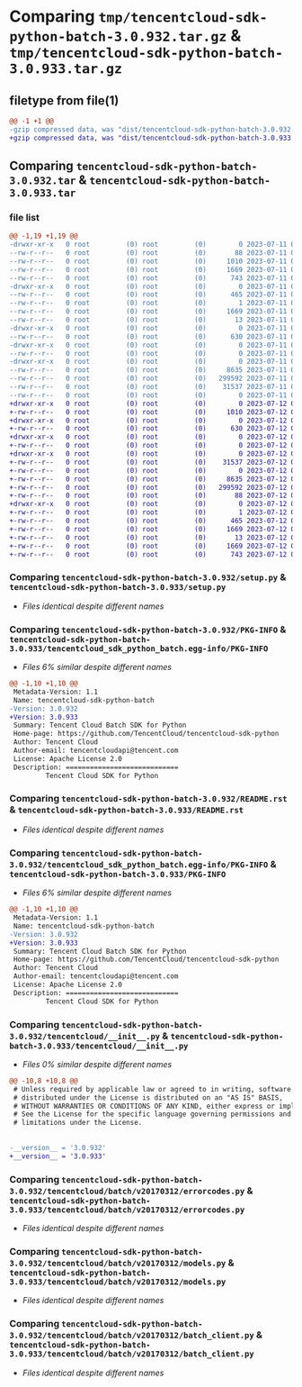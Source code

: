 # Comparing `tmp/tencentcloud-sdk-python-batch-3.0.932.tar.gz` & `tmp/tencentcloud-sdk-python-batch-3.0.933.tar.gz`

## filetype from file(1)

```diff
@@ -1 +1 @@
-gzip compressed data, was "dist/tencentcloud-sdk-python-batch-3.0.932.tar", last modified: Tue Jul 11 00:31:01 2023, max compression
+gzip compressed data, was "dist/tencentcloud-sdk-python-batch-3.0.933.tar", last modified: Wed Jul 12 00:19:43 2023, max compression
```

## Comparing `tencentcloud-sdk-python-batch-3.0.932.tar` & `tencentcloud-sdk-python-batch-3.0.933.tar`

### file list

```diff
@@ -1,19 +1,19 @@
-drwxr-xr-x   0 root         (0) root         (0)        0 2023-07-11 00:31:01.000000 tencentcloud-sdk-python-batch-3.0.932/
--rw-r--r--   0 root         (0) root         (0)       88 2023-07-11 00:31:01.000000 tencentcloud-sdk-python-batch-3.0.932/setup.cfg
--rw-r--r--   0 root         (0) root         (0)     1010 2023-07-11 00:31:01.000000 tencentcloud-sdk-python-batch-3.0.932/setup.py
--rw-r--r--   0 root         (0) root         (0)     1669 2023-07-11 00:31:01.000000 tencentcloud-sdk-python-batch-3.0.932/PKG-INFO
--rw-r--r--   0 root         (0) root         (0)      743 2023-07-11 00:31:01.000000 tencentcloud-sdk-python-batch-3.0.932/README.rst
-drwxr-xr-x   0 root         (0) root         (0)        0 2023-07-11 00:31:01.000000 tencentcloud-sdk-python-batch-3.0.932/tencentcloud_sdk_python_batch.egg-info/
--rw-r--r--   0 root         (0) root         (0)      465 2023-07-11 00:31:01.000000 tencentcloud-sdk-python-batch-3.0.932/tencentcloud_sdk_python_batch.egg-info/SOURCES.txt
--rw-r--r--   0 root         (0) root         (0)        1 2023-07-11 00:31:01.000000 tencentcloud-sdk-python-batch-3.0.932/tencentcloud_sdk_python_batch.egg-info/dependency_links.txt
--rw-r--r--   0 root         (0) root         (0)     1669 2023-07-11 00:31:01.000000 tencentcloud-sdk-python-batch-3.0.932/tencentcloud_sdk_python_batch.egg-info/PKG-INFO
--rw-r--r--   0 root         (0) root         (0)       13 2023-07-11 00:31:01.000000 tencentcloud-sdk-python-batch-3.0.932/tencentcloud_sdk_python_batch.egg-info/top_level.txt
-drwxr-xr-x   0 root         (0) root         (0)        0 2023-07-11 00:31:01.000000 tencentcloud-sdk-python-batch-3.0.932/tencentcloud/
--rw-r--r--   0 root         (0) root         (0)      630 2023-07-11 00:31:01.000000 tencentcloud-sdk-python-batch-3.0.932/tencentcloud/__init__.py
-drwxr-xr-x   0 root         (0) root         (0)        0 2023-07-11 00:31:01.000000 tencentcloud-sdk-python-batch-3.0.932/tencentcloud/batch/
--rw-r--r--   0 root         (0) root         (0)        0 2023-07-11 00:31:01.000000 tencentcloud-sdk-python-batch-3.0.932/tencentcloud/batch/__init__.py
-drwxr-xr-x   0 root         (0) root         (0)        0 2023-07-11 00:31:01.000000 tencentcloud-sdk-python-batch-3.0.932/tencentcloud/batch/v20170312/
--rw-r--r--   0 root         (0) root         (0)     8635 2023-07-11 00:31:01.000000 tencentcloud-sdk-python-batch-3.0.932/tencentcloud/batch/v20170312/errorcodes.py
--rw-r--r--   0 root         (0) root         (0)   299592 2023-07-11 00:31:01.000000 tencentcloud-sdk-python-batch-3.0.932/tencentcloud/batch/v20170312/models.py
--rw-r--r--   0 root         (0) root         (0)    31537 2023-07-11 00:31:01.000000 tencentcloud-sdk-python-batch-3.0.932/tencentcloud/batch/v20170312/batch_client.py
--rw-r--r--   0 root         (0) root         (0)        0 2023-07-11 00:31:01.000000 tencentcloud-sdk-python-batch-3.0.932/tencentcloud/batch/v20170312/__init__.py
+drwxr-xr-x   0 root         (0) root         (0)        0 2023-07-12 00:19:43.000000 tencentcloud-sdk-python-batch-3.0.933/
+-rw-r--r--   0 root         (0) root         (0)     1010 2023-07-12 00:19:43.000000 tencentcloud-sdk-python-batch-3.0.933/setup.py
+drwxr-xr-x   0 root         (0) root         (0)        0 2023-07-12 00:19:43.000000 tencentcloud-sdk-python-batch-3.0.933/tencentcloud/
+-rw-r--r--   0 root         (0) root         (0)      630 2023-07-12 00:19:43.000000 tencentcloud-sdk-python-batch-3.0.933/tencentcloud/__init__.py
+drwxr-xr-x   0 root         (0) root         (0)        0 2023-07-12 00:19:43.000000 tencentcloud-sdk-python-batch-3.0.933/tencentcloud/batch/
+-rw-r--r--   0 root         (0) root         (0)        0 2023-07-12 00:19:43.000000 tencentcloud-sdk-python-batch-3.0.933/tencentcloud/batch/__init__.py
+drwxr-xr-x   0 root         (0) root         (0)        0 2023-07-12 00:19:43.000000 tencentcloud-sdk-python-batch-3.0.933/tencentcloud/batch/v20170312/
+-rw-r--r--   0 root         (0) root         (0)    31537 2023-07-12 00:19:43.000000 tencentcloud-sdk-python-batch-3.0.933/tencentcloud/batch/v20170312/batch_client.py
+-rw-r--r--   0 root         (0) root         (0)        0 2023-07-12 00:19:43.000000 tencentcloud-sdk-python-batch-3.0.933/tencentcloud/batch/v20170312/__init__.py
+-rw-r--r--   0 root         (0) root         (0)     8635 2023-07-12 00:19:43.000000 tencentcloud-sdk-python-batch-3.0.933/tencentcloud/batch/v20170312/errorcodes.py
+-rw-r--r--   0 root         (0) root         (0)   299592 2023-07-12 00:19:43.000000 tencentcloud-sdk-python-batch-3.0.933/tencentcloud/batch/v20170312/models.py
+-rw-r--r--   0 root         (0) root         (0)       88 2023-07-12 00:19:43.000000 tencentcloud-sdk-python-batch-3.0.933/setup.cfg
+drwxr-xr-x   0 root         (0) root         (0)        0 2023-07-12 00:19:43.000000 tencentcloud-sdk-python-batch-3.0.933/tencentcloud_sdk_python_batch.egg-info/
+-rw-r--r--   0 root         (0) root         (0)        1 2023-07-12 00:19:43.000000 tencentcloud-sdk-python-batch-3.0.933/tencentcloud_sdk_python_batch.egg-info/dependency_links.txt
+-rw-r--r--   0 root         (0) root         (0)      465 2023-07-12 00:19:43.000000 tencentcloud-sdk-python-batch-3.0.933/tencentcloud_sdk_python_batch.egg-info/SOURCES.txt
+-rw-r--r--   0 root         (0) root         (0)     1669 2023-07-12 00:19:43.000000 tencentcloud-sdk-python-batch-3.0.933/tencentcloud_sdk_python_batch.egg-info/PKG-INFO
+-rw-r--r--   0 root         (0) root         (0)       13 2023-07-12 00:19:43.000000 tencentcloud-sdk-python-batch-3.0.933/tencentcloud_sdk_python_batch.egg-info/top_level.txt
+-rw-r--r--   0 root         (0) root         (0)     1669 2023-07-12 00:19:43.000000 tencentcloud-sdk-python-batch-3.0.933/PKG-INFO
+-rw-r--r--   0 root         (0) root         (0)      743 2023-07-12 00:19:43.000000 tencentcloud-sdk-python-batch-3.0.933/README.rst
```

### Comparing `tencentcloud-sdk-python-batch-3.0.932/setup.py` & `tencentcloud-sdk-python-batch-3.0.933/setup.py`

 * *Files identical despite different names*

### Comparing `tencentcloud-sdk-python-batch-3.0.932/PKG-INFO` & `tencentcloud-sdk-python-batch-3.0.933/tencentcloud_sdk_python_batch.egg-info/PKG-INFO`

 * *Files 6% similar despite different names*

```diff
@@ -1,10 +1,10 @@
 Metadata-Version: 1.1
 Name: tencentcloud-sdk-python-batch
-Version: 3.0.932
+Version: 3.0.933
 Summary: Tencent Cloud Batch SDK for Python
 Home-page: https://github.com/TencentCloud/tencentcloud-sdk-python
 Author: Tencent Cloud
 Author-email: tencentcloudapi@tencent.com
 License: Apache License 2.0
 Description: ============================
         Tencent Cloud SDK for Python
```

### Comparing `tencentcloud-sdk-python-batch-3.0.932/README.rst` & `tencentcloud-sdk-python-batch-3.0.933/README.rst`

 * *Files identical despite different names*

### Comparing `tencentcloud-sdk-python-batch-3.0.932/tencentcloud_sdk_python_batch.egg-info/PKG-INFO` & `tencentcloud-sdk-python-batch-3.0.933/PKG-INFO`

 * *Files 6% similar despite different names*

```diff
@@ -1,10 +1,10 @@
 Metadata-Version: 1.1
 Name: tencentcloud-sdk-python-batch
-Version: 3.0.932
+Version: 3.0.933
 Summary: Tencent Cloud Batch SDK for Python
 Home-page: https://github.com/TencentCloud/tencentcloud-sdk-python
 Author: Tencent Cloud
 Author-email: tencentcloudapi@tencent.com
 License: Apache License 2.0
 Description: ============================
         Tencent Cloud SDK for Python
```

### Comparing `tencentcloud-sdk-python-batch-3.0.932/tencentcloud/__init__.py` & `tencentcloud-sdk-python-batch-3.0.933/tencentcloud/__init__.py`

 * *Files 0% similar despite different names*

```diff
@@ -10,8 +10,8 @@
 # Unless required by applicable law or agreed to in writing, software
 # distributed under the License is distributed on an "AS IS" BASIS,
 # WITHOUT WARRANTIES OR CONDITIONS OF ANY KIND, either express or implied.
 # See the License for the specific language governing permissions and
 # limitations under the License.
 
 
-__version__ = '3.0.932'
+__version__ = '3.0.933'
```

### Comparing `tencentcloud-sdk-python-batch-3.0.932/tencentcloud/batch/v20170312/errorcodes.py` & `tencentcloud-sdk-python-batch-3.0.933/tencentcloud/batch/v20170312/errorcodes.py`

 * *Files identical despite different names*

### Comparing `tencentcloud-sdk-python-batch-3.0.932/tencentcloud/batch/v20170312/models.py` & `tencentcloud-sdk-python-batch-3.0.933/tencentcloud/batch/v20170312/models.py`

 * *Files identical despite different names*

### Comparing `tencentcloud-sdk-python-batch-3.0.932/tencentcloud/batch/v20170312/batch_client.py` & `tencentcloud-sdk-python-batch-3.0.933/tencentcloud/batch/v20170312/batch_client.py`

 * *Files identical despite different names*

